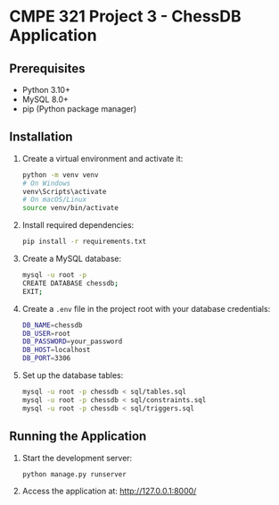 # CMPE 321 Project 3 - ChessDB Application

## Prerequisites

- Python 3.10+
- MySQL 8.0+
- pip (Python package manager)

## Installation

1. Create a virtual environment and activate it:

   ```bash
   python -m venv venv
   # On Windows
   venv\Scripts\activate
   # On macOS/Linux
   source venv/bin/activate
   ```

2. Install required dependencies:

   ```bash
   pip install -r requirements.txt
   ```

3. Create a MySQL database:

   ```bash
   mysql -u root -p
   CREATE DATABASE chessdb;
   EXIT;
   ```

4. Create a `.env` file in the project root with your database credentials:

   ```bash
   DB_NAME=chessdb
   DB_USER=root
   DB_PASSWORD=your_password
   DB_HOST=localhost
   DB_PORT=3306
   ```

5. Set up the database tables:

   ```bash
   mysql -u root -p chessdb < sql/tables.sql
   mysql -u root -p chessdb < sql/constraints.sql
   mysql -u root -p chessdb < sql/triggers.sql
   ```

## Running the Application

1. Start the development server:

   ```bash
   python manage.py runserver
   ```

2. Access the application at: <http://127.0.0.1:8000/>
